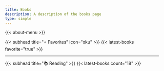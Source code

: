 ```yaml
---
title: Books
description: A description of the books page
type: simple
---
```


{{< about-menu >}}

{{< subhead title="⭐️ Favorites" icon="oku" >}}
{{< latest-books favorite="true" >}}

---

{{< subhead title="📚 Reading" >}}
{{< latest-books count="18" >}}